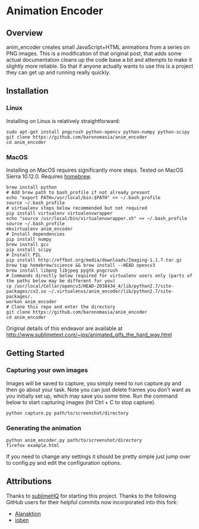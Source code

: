# Animation Encoder
## Overview
anim_encoder creates small JavaScript+HTML animations from a series on PNG images.
This is a modification of that original post, that adds some actual documentation
cleans up the code base a bit and attempts to make it slightly more reliable. So that
if anyone actually wants to use this is a project they can get up and running really
quickly.

## Installation

### Linux

Installing on Linux is relatively straightforward:
```
sudo apt-get install pngcrush python-opencv python-numpy python-scipy
git clone https://github.com/baronomasia/anim_encoder
cd anim_encoder
```

### MacOS
Installing on MacOS requires significantly more steps. Tested on MacOS Sierra 10.12.0. Requires [homebrew](http://brew.sh/).
```
brew install python
# Add brew path to bash_profile if not already present
echo "export PATH=/usr/local/bin:$PATH" >> ~/.bash_profile
source ~/.bash_profile
# virtualenv steps below recommended but not required
pip install virtualenv virtualenvwrapper
echo "source /usr/local/bin/virtualenvwrapper.sh" >> ~/.bash_profile
source ~/.bash_profile
mkvirtualenv anim_encoder
# Install dependencies
pip install numpy
brew install gcc
pip install scipy
# Install PIL
pip install http://effbot.org/media/downloads/Imaging-1.1.7.tar.gz
brew tap homebrew/science && brew install --HEAD opencv3
brew install libpng libjpeg pygtk pngcrush
# Commands directly below required for virtualenv users only (parts of the paths below may be different for you)
cp /usr/local/Cellar/opencv3/HEAD-2038434_4/lib/python2.7/site-packages/cv2.so ~/.virtualenvs/anim_encoder/lib/python2.7/site-packages/.
workon anim_encoder
# Clone this repo and enter the directory
git clone https://github.com/baronomasia/anim_encoder
cd anim_encoder
```

Original details of this endeavor are available at http://www.sublimetext.com/~jps/animated_gifs_the_hard_way.html

## Getting Started

### Capturing your own images
Images will be saved to capture, you simply need to run capture.py and then go about your task.
Note you can just delete frames you don't want as you initially set up, which may save you some
time. Run the command below to start capturing images (hit Ctrl + C to stop capture).

```
python capture.py path/to/screenshot/directory
```

### Generating the animation
```
python anim_encoder.py path/to/screenshot/directory
firefox example.html
```

If you need to change any settings it should be pretty simple just jump over to config.py
and edit the configuration options.

## Attributions
Thanks to [sublimeHQ](https://github.com/sublimehq/anim_encoder) for starting this project.
Thanks to the following GitHub users for their helpful commits now incorporated into this fork:
* [Alanaktion](https://github.com/Alanaktion/anim_encoder)
* [ioben](https://github.com/ioben/anim_encoder/)
